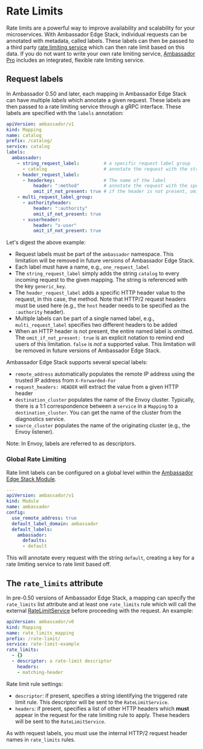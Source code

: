 # Rate Limits

Rate limits are a powerful way to improve availability and scalability for your microservices. With Ambassador Edge Stack, individual requests can be annotated with metadata, called labels.  These labels can then be passed to a third party [rate limiting service](/reference/services/rate-limit-service) which can then rate limit based on this data. If you do not want to write your own rate limiting service, [Ambassador Pro](https://www.getambassador.io/pro) includes an integrated, flexible rate limiting service.



## Request labels

In Ambassador 0.50 and later, each mapping in Ambassador Edge Stack can have multiple *labels* which annotate a given request. These labels are then passed to a rate limiting service through a gRPC interface. These labels are specified with the `labels` annotation:

```yaml
apiVersion: ambassador/v1
kind: Mapping
name: catalog
prefix: /catalog/
service: catalog
labels:
  ambassador:
    - string_request_label:         # a specific request label group
      - catalog                     # annotate the request with the string `catalog`
    - header_request_label:
      - headerkey:                  # The name of the label
          header: ":method"         # annotate the request with the specific HTTP method used
          omit_if_not_present: true # if the header is not present, omit the label
    - multi_request_label_group:
      - authorityheader:
          header: ":authority"
          omit_if_not_present: true
      - xuserheader:
          header: "x-user"
          omit_if_not_present: true
```

Let's digest the above example:

* Request labels must be part of the `ambassador` namespace. This limitation will be removed in future versions of Ambassador Edge Stack.
* Each label must have a name, e.g., `one_request_label`
* The `string_request_label` simply adds the string `catalog` to every incoming request to the given mapping. The string is referenced with the key `generic_key`.
* The `header_request_label` adds a specific HTTP header value to the request, in this case, the method. Note that HTTP/2 request headers must be used here (e.g., the `host` header needs to be specified as the `:authority` header).
* Multiple labels can be part of a single named label, e.g., `multi_request_label` specifies two different headers to be added
* When an HTTP header is not present, the entire named label is omitted. The `omit_if_not_present: true` is an explicit notation to remind end users of this limitation. `false` is *not* a supported value. This limitation will be removed in future versions of Ambassador Edge Stack.

Ambassador Edge Stack supports several special labels:

* `remote_address` automatically populates the remote IP address using the trusted IP address from `X-Forwarded-For`
* `request_headers: HEADER` will extract the value from a given HTTP header
* `destination_cluster` populates the name of the Envoy cluster. Typically, there is a 1:1 correspondence between a `service` in a `Mapping` to a `destination_cluster`. You can get the name of the cluster from the diagnostics service.
* `source_cluster` populates the name of the originating cluster (e.g., the Envoy listener).

Note: In Envoy, labels are referred to as descriptors.

### Global Rate Limiting
Rate limit labels can be configured on a global level within the [Ambassador Edge Stack Module](/reference/modules#the-ambassador-module).

```yaml
---
apiVersion: ambassador/v1
kind: Module
name: ambassador
config:
  use_remote_address: true
  default_label_domain: ambassador
  default_labels:
    ambassador:
      defaults:
      - default
```

This will annotate every request with the string `default`, creating a key for a rate limiting service to rate limit based off. 

## The `rate_limits` attribute

In pre-0.50 versions of Ambassador Edge Stack, a mapping can specify the `rate_limits` list attribute and at least one `rate_limits` rule which will call the external [RateLimitService](/reference/services/rate-limit-service) before proceeding with the request. An example:

```yaml
apiVersion: ambassador/v0
kind: Mapping
name: rate_limits_mapping
prefix: /rate-limit/
service: rate-limit-example
rate_limits:
  - {}
  - descriptor: a rate-limit descriptor
    headers:
    - matching-header
```

Rate limit rule settings:

- `descriptor`: if present, specifies a string identifying the triggered rate limit rule. This descriptor will be sent to the `RateLimitService`.
- `headers`: if present, specifies a list of other HTTP headers which **must** appear in the request for the rate limiting rule to apply. These headers will be sent to the `RateLimitService`.

As with request labels, you must use the internal HTTP/2 request header names in `rate_limits` rules.
